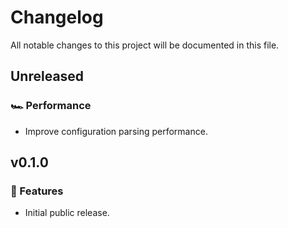 # Changelog

All notable changes to this project will be documented in this file.

## Unreleased

### 🏎 Performance

- Improve configuration parsing performance.

## v0.1.0

### 🚀 Features

- Initial public release.
